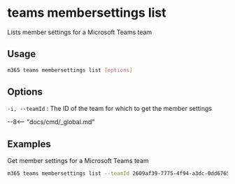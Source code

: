 # teams membersettings list

Lists member settings for a Microsoft Teams team

## Usage

```sh
m365 teams membersettings list [options]
```

## Options

`-i, --teamId`
: The ID of the team for which to get the member settings

--8<-- "docs/cmd/_global.md"

## Examples

Get member settings for a Microsoft Teams team

```sh
m365 teams membersettings list --teamId 2609af39-7775-4f94-a3dc-0dd67657e900
```
